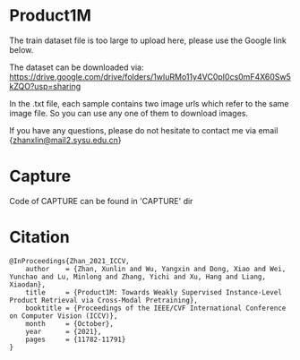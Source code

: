 # Product1M

The train dataset file is too large to upload here, please use the Google link below.

The dataset can be downloaded via:
https://drive.google.com/drive/folders/1wIuRMo11y4VC0pI0cs0mF4X60Sw5kZQO?usp=sharing


In the .txt file, each sample contains two image urls which refer to the same image file. So you can use any one of them to download images. 


If you have any questions, please do not hesitate to contact me via email {zhanxlin@mail2.sysu.edu.cn}


# Capture

Code of CAPTURE can be found in 'CAPTURE' dir 


# Citation

```
@InProceedings{Zhan_2021_ICCV,
    author    = {Zhan, Xunlin and Wu, Yangxin and Dong, Xiao and Wei, Yunchao and Lu, Minlong and Zhang, Yichi and Xu, Hang and Liang, Xiaodan},
    title     = {Product1M: Towards Weakly Supervised Instance-Level Product Retrieval via Cross-Modal Pretraining},
    booktitle = {Proceedings of the IEEE/CVF International Conference on Computer Vision (ICCV)},
    month     = {October},
    year      = {2021},
    pages     = {11782-11791}
}
```




